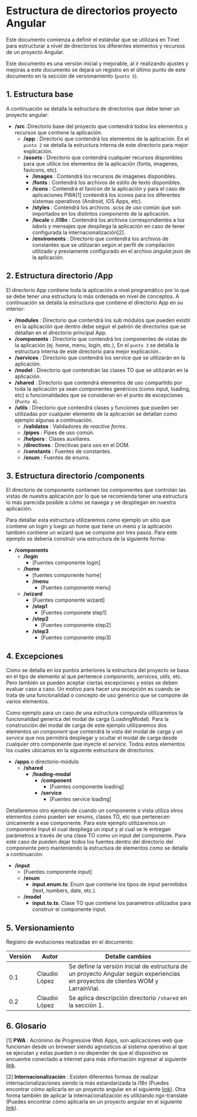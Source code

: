# Estructura de directorios proyecto Angular

Este documento comienza a definir el estándar que se utilizará en Tinet para estructurar a nivel de directorios los diferentes elementos y recursos de un proyecto Angular.

Este documento es una versión inicial y mejorable, al ir realizando ajustes y mejoras a este documento se dejará un registro en el último punto de este documento en la sección de versionamiento (`punto 5`).


## 1. Estructura base

A continuación se detalla la estructura de directorios que debe tener un proyecto angular:

- **/src** :Directorio base del proyecto que contendrá todos los elementos y recursos que contiene la aplicación.
  - **/app** : Directorio que contendrá los elementos de la aplicación. En el `punto 2` se detalla la estructura interna de este directorio para mejor explicación.
  - **/assets** : Directorio que contendrá cualquier recursos disponibles para que utilice los elementos de la aplicación (fonts, imagenes, favicons, etc).
    - **/images** : Contendrá los recursos de imágenes disponibles.
    - **/fonts** : Contendrá los archivos de estilo de texto disponibles.
    - **/icons** : Contendrá el favicon de la aplicación y para el caso de aplicaciones PWA[1] contendrá los iconos para los diferentes sistemas operativos (Android, iOS Apps, etc).
    - **/styles** : Contendrá los archivos .scss de uso común que son importados en los distintos _components_ de la aplicación.
    - **/locale** o **/i18n** : Contendrá los archivos correspondientes a los _labels_ y mensajes que despliega la aplicación en caso de tener configurada la internacionalización[2].
    - **/enviroments** : Directorio que contendrá los archivos de constantes que se utilizarán según el perfil de compilación utilizado y previamente configurado en el archivo _angular.json_ de la aplicación.


## 2. Estructura directorio /App

El directorio App contiene toda la aplicación a nivel programático por lo que se debe tener una estructura lo más ordenada en nivel de conceptos. A continuación se detalla la estructura que contiene el directorio App en su interior:

- **/modules** : Directorio que contendrá los sub módulos que pueden existir en la aplicación que dentro debe seguir el patrón de directorios que se detallan en el directorio principal App.
- **/components** : Directorio que contendrá los componentes de vistas de la aplicación (ej. home, menu, login, etc.), En el `punto 3` se detalla la estructura interna de este directorio para mejor explicación..
- **/services** : Directorio que contendrá los service que se utilizarán en la aplicación.
- **/model** : Directorio que contendrán las clases TO que se utilizarán en la aplicación.
- **/shared** : Directorio que contendrá elementos de uso compartido por toda la aplicación ya sean componentes genéricos (como input, loading, etc) o funcionalidades que se consideran en el punto de excepciones (`Punto 4`).
- **/utils** : Directorio que contendrá clases y funciones que pueden ser utilizadas por cualquier elemento de la aplicación se detallan como ejemplo algunas a continuación.
  - **/validatos** : Validadores de _reactive forms_.
  - **/pipes** : Pipes de uso común.
  - **/helpers** : Clases auxiliares.
  - **/directives** : Directivas para uso en el DOM.
  - **/constants** : Fuentes de constantes.
  - **/enum** : Fuentes de enums.


## 3. Estructura directorio /components

El directorio de components contienen los componentes que controlan las vistas de nuestra aplicación por lo que se recomienda tener una estructura lo más parecida posible a cómo se navega y se despliegan en nuestra aplicación.

Para detallar esta estructura utilizaremos como ejemplo un sitio que contiene un login y luego un home que tiene un menú y la aplicación también contiene un wizard que se compone por tres pasos. Para este ejemplo se debería construir una estructura de la siguiente forma:

- **/components**
  - **/login**
    - [Fuentes componente login]
  - **/home**
    - [fuentes componente home]
    - **/menu**
      - [Fuentes componente menu]
  - **/wizard**
    - [Fuentes componente wizard]
    - **/step1**
      - [Fuentes componete step1]
    - **/step2**
      - [Fuentes componente step2]
    - **/step3**
      - [Fuentes componente step3]


## 4. Excepciones

Como se detalla en los puntos anteriores la estructura del proyecto se basa en el tipo de elemento al que pertenece _components_, _services_, _utils_, etc. Pero también se pueden aceptar ciertas excepciones y estas se deben evaluar caso a caso. Un motivo para hacer una excepción es cuando se trata de una funcionalidad o concepto de uso genérico que se compone de varios elementos.

Como ejemplo para un caso de una estructura compuesta utilizaremos la funcionalidad generica del modal de carga (LoadingModal). Para la construcción del modal de carga de este ejemplo utilizaremos dos elementos un _component_ que contendrá la vista del modal de carga y un _service_ que nos permitirá desplegar y ocultar el modal de carga desde cualquier otro componente que inyecte el _service_. Todos estos elementos los cuales ubicamos en la siguiente estructura de directorios:

- **/apps** o directorio-módulo
  - **/shared**
    - **/loading-modal**
      - **/component**
        - [Fuentes componente loading]
      - **/service**
        - [Fuentes service loading]

Detallaremos otro ejemplo de cuando un componente o vista utiliza otros elementos como pueden ser enums, clases TO, etc que pertenecen únicamente a ese componente. Para este ejemplo utilizaremos un componente Input el cual despliega un input y al cual se le entregan parámetros a través de una clase TO como un input del componente. Para este caso de pueden dejar todos los fuentes dentro del directorio del componente pero manteniendo la estructura de elementos como se detalla a continuación:

- **/input**
  - [Fuentes componente input]
  - **/enum**
    - **input.enum.ts**: Enum que contiene los tipos de input permitidos (text, numbers, date, etc.).
  - **/model**
    - **input.to.ts**: Clase TO que contiene los parametros utilizados para construir el componente input.


## 5. Versionamiento

Registro de evoluciones realizadas en el documento:

| Versión | Autor | Detalle cambios |
| --- | --- | --- |
| 0.1 | Claudio López | Se define la versión inicial de estructura de un proyecto Angular según experiencias en proyectos de clientes WOM y LarraínVial. |
| 0.2 | Claudio López | Se aplica descripción directorio `/shared` en la sección 1.

## 6. Glosario
[1] **PWA** : Acrónimo de Progressive Web Apps, son aplicaciones web que funcionan desde un browser siendo agnósticos al sistema operativo al que se ejecutan y estas pueden o no depender de que el dispositivo se encuentre conectado a internet para más información ingresar al siguiente [link](https://web.dev/progressive-web-apps/).

[2] **Internacionalización** : Existen diferentes formas de realizar internacionalizaciones siendo la más estandarizada la i18n (Puedes encontrar cómo aplicarla en un proyecto angular en el siguiente [link](https://angular.io/guide/i18n)). Otra forma también de aplicar la internacionalización es utilizando ngx-translate (Puedes encontrar cómo aplicarla en un proyecto angular en el siguiente [link](https://www.codeandweb.com/babeledit/tutorials/how-to-translate-your-angular-app-with-ngx-translate)).
